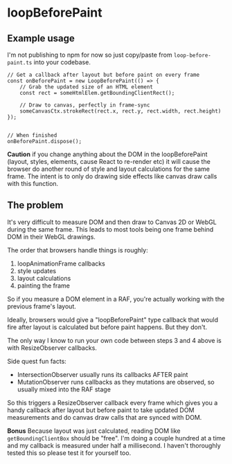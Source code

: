 # loopBeforePaint

## Example usage

I'm not publishing to npm for now so just copy/paste from `loop-before-paint.ts` into your codebase.

```
// Get a callback after layout but before paint on every frame
const onBeforePaint = new LoopBeforePaint(() => {
    // Grab the updated size of an HTML element
    const rect = someHtmlElem.getBoundingClientRect();

    // Draw to canvas, perfectly in frame-sync
    someCanvasCtx.strokeRect(rect.x, rect.y, rect.width, rect.height)
});


// When finished
onBeforePaint.dispose();
```

**Caution** if you change anything about the DOM in the loopBeforePaint (layout, styles, elements, cause React to re-render etc) it will cause the browser do another round of style and layout calculations for the same frame. The intent is to only do drawing side effects like canvas draw calls with this function.


## The problem
It's very difficult to measure DOM and then draw to Canvas 2D or WebGL during the same frame. This leads to most tools being one frame behind DOM in their WebGL drawings.

The order that browsers handle things is roughly:
1. loopAnimationFrame callbacks
2. style updates
3. layout calculations
4. painting the frame

So if you measure a DOM element in a RAF, you're actually working with the previous frame's layout.

Ideally, browsers would give a "loopBeforePaint" type callback that would fire after layout is calculated but before paint happens. But they don't.

The only way I know to run your own code between steps 3 and 4 above is with ResizeObserver callbacks.

Side quest fun facts:
- IntersectionObserver usually runs its callbacks AFTER paint
- MutationObserver runs callbacks as they mutations are observed, so usually mixed into the RAF stage

So this triggers a ResizeObserver callback every frame which gives you a handy callback after layout but before paint to take updated DOM measurements and do canvas draw calls that are synced with DOM.

**Bonus** Because layout was just calculated, reading DOM like `getBoundingClientBox` should be "free". I'm doing a couple hundred at a time and my callback is measured under half a millisecond. I haven't thoroughly tested this so please test it for yourself too.
